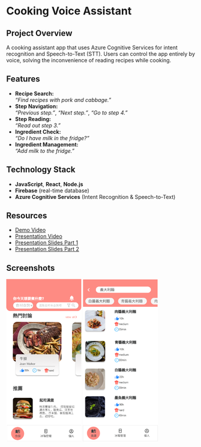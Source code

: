 # Cooking Voice Assistant

## Project Overview

A cooking assistant app that uses Azure Cognitive Services for intent recognition and Speech-to-Text (STT). Users can control the app entirely by voice, solving the inconvenience of reading recipes while cooking.

## Features

- **Recipe Search:**  
  _“Find recipes with pork and cabbage.”_
- **Step Navigation:**  
  _“Previous step.”_, _“Next step.”_, _“Go to step 4.”_
- **Step Reading:**  
  _“Read out step 3.”_
- **Ingredient Check:**  
  _“Do I have milk in the fridge?”_
- **Ingredient Management:**  
  _“Add milk to the fridge.”_

## Technology Stack

- **JavaScript**, **React**, **Node.js**
- **Firebase** (real-time database)
- **Azure Cognitive Services** (Intent Recognition & Speech-to-Text)

## Resources

- [Demo Video](https://youtu.be/6bVTywDfLlc)
- [Presentation Video](https://youtu.be/i9l10Vul5vE)
- [Presentation Slides Part 1](https://drive.google.com/file/d/1NM7MdJss_6PMXIWSSzM4B2vlLMQ6Hy7g/view?usp=share_link)
- [Presentation Slides Part 2](https://drive.google.com/file/d/1n93ty5UqSlbg4VklHclj0n7o8kokScFf/view?usp=share_link)

## Screenshots

<img src="首頁-2.png" width="200" />  <img src="搜尋結果.png" width="200" />
